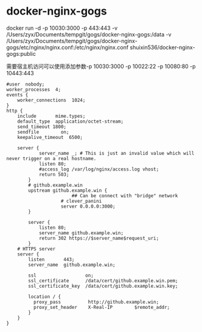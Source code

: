 # docker-nginx-gogs


docker run -d -p 10030:3000 -p 443:443 -v /Users/zyx/Documents/tempgit/gogs/docker-nginx-gogs:/data -v /Users/zyx/Documents/tempgit/gogs/docker-nginx-gogs/etc/nginx/nginx.conf:/etc/nginx/nginx.conf shuixin536/docker-nginx-gogs:public


需要宿主机访问可以使用添加参数-p 10030:3000 -p 10022:22 -p 10080:80 -p 10443:443 

```
#user  nobody;
worker_processes  4;
events {
    worker_connections  1024;
}
http {
    include       mime.types;
    default_type  application/octet-stream;
    send_timeout 1800;
    sendfile        on;
    keepalive_timeout  6500;
    
    server {
			server_name _; # This is just an invalid value which will never trigger on a real hostname.
			listen 80;
			#access_log /var/log/nginx/access.log vhost;
			return 503;
		}
		# github.example.win
		upstream github.example.win {
						## Can be connect with "bridge" network
					# clever_panini
					server 0.0.0.0:3000;
		}
		
		server {
		    listen 80;
		    server_name github.example.win;
		    return 302 https://$server_name$request_uri;
		}
    # HTTPS server
    server {
        listen       443;
        server_name  github.example.win;

        ssl                  on;
        ssl_certificate      /data/cert/github.example.win.pem;
        ssl_certificate_key  /data/cert/github.example.win.key;

        location / {
          proxy_pass          http://github.example.win;
          proxy_set_header    X-Real-IP        $remote_addr;
        }
    }
}
```
